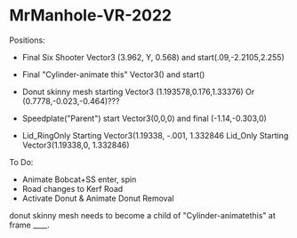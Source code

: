 # MrManhole-VR-2022
Positions:

- Final Six Shooter Vector3 (3.962, Y, 0.568) and start(.09,-2.2105,2.255)
- Final "Cylinder-animate this" Vector3() and start()

- Donut skinny mesh starting Vector3 (1.193578,0.176,1.33376) Or (0.7778,-0.023,-0.464)???
- Speedplate("Parent") start Vector3(0,0,0) and final (-1.14,-0.303,0)
- Lid_RingOnly Starting Vector3(1.19338, -.001, 1.332846
Lid_Only Starting Vector3(1.19338,0, 1.332846)


To Do:

- Animate Bobcat+SS enter, spin
- Road changes to Kerf Road
- Activate Donut & Animate Donut Removal

donut skinny mesh needs to become a child of "Cylinder-animatethis" at frame ____.
 
